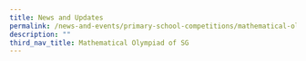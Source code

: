 ```yaml
---
title: News and Updates
permalink: /news-and-events/primary-school-competitions/mathematical-olympiad-of-sg/news-and-updates/
description: ""
third_nav_title: Mathematical Olympiad of SG
---
```

